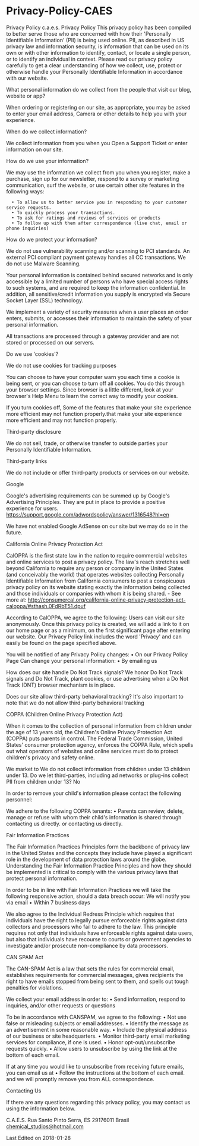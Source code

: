 # Privacy-Policy-CAES
Privacy Policy
c.a.e.s. Privacy Policy
This privacy policy has been compiled to better serve those who are concerned with how their 'Personally Identifiable Information' (PII) is being used online. PII, as described in US privacy law and information security, is information that can be used on its own or with other information to identify, contact, or locate a single person, or to identify an individual in context. Please read our privacy policy carefully to get a clear understanding of how we collect, use, protect or otherwise handle your Personally Identifiable Information in accordance with our website.

What personal information do we collect from the people that visit our blog, website or app?

When ordering or registering on our site, as appropriate, you may be asked to enter your email address, Camera or other details to help you with your experience.

When do we collect information?

We collect information from you when you Open a Support Ticket or enter information on our site.


How do we use your information?

We may use the information we collect from you when you register, make a purchase, sign up for our newsletter, respond to a survey or marketing communication, surf the website, or use certain other site features in the following ways:

      • To allow us to better service you in responding to your customer service requests.
      • To quickly process your transactions.
      • To ask for ratings and reviews of services or products
      • To follow up with them after correspondence (live chat, email or phone inquiries)

How do we protect your information?

We do not use vulnerability scanning and/or scanning to PCI standards.
An external PCI compliant payment gateway handles all CC transactions.
We do not use Malware Scanning.

Your personal information is contained behind secured networks and is only accessible by a limited number of persons who have special access rights to such systems, and are required to keep the information confidential. In addition, all sensitive/credit information you supply is encrypted via Secure Socket Layer (SSL) technology.

We implement a variety of security measures when a user places an order enters, submits, or accesses their information to maintain the safety of your personal information.

All transactions are processed through a gateway provider and are not stored or processed on our servers.

Do we use 'cookies'?

We do not use cookies for tracking purposes

You can choose to have your computer warn you each time a cookie is being sent, or you can choose to turn off all cookies. You do this through your browser settings. Since browser is a little different, look at your browser's Help Menu to learn the correct way to modify your cookies.

If you turn cookies off, Some of the features that make your site experience more efficient may not function properly.that make your site experience more efficient and may not function properly.


Third-party disclosure

We do not sell, trade, or otherwise transfer to outside parties your Personally Identifiable Information.

Third-party links

We do not include or offer third-party products or services on our website.

Google

Google's advertising requirements can be summed up by Google's Advertising Principles. They are put in place to provide a positive experience for users. https://support.google.com/adwordspolicy/answer/1316548?hl=en 

We have not enabled Google AdSense on our site but we may do so in the future.

California Online Privacy Protection Act

CalOPPA is the first state law in the nation to require commercial websites and online services to post a privacy policy. The law's reach stretches well beyond California to require any person or company in the United States (and conceivably the world) that operates websites collecting Personally Identifiable Information from California consumers to post a conspicuous privacy policy on its website stating exactly the information being collected and those individuals or companies with whom it is being shared. - See more at: http://consumercal.org/california-online-privacy-protection-act-caloppa/#sthash.0FdRbT51.dpuf

According to CalOPPA, we agree to the following:
Users can visit our site anonymously.
Once this privacy policy is created, we will add a link to it on our home page or as a minimum, on the first significant page after entering our website.
Our Privacy Policy link includes the word 'Privacy' and can easily be found on the page specified above.

You will be notified of any Privacy Policy changes:
      • On our Privacy Policy Page
Can change your personal information:
      • By emailing us

How does our site handle Do Not Track signals?
We honor Do Not Track signals and Do Not Track, plant cookies, or use advertising when a Do Not Track (DNT) browser mechanism is in place.

Does our site allow third-party behavioral tracking?
It's also important to note that we do not allow third-party behavioral tracking

COPPA (Children Online Privacy Protection Act)

When it comes to the collection of personal information from children under the age of 13 years old, the Children's Online Privacy Protection Act (COPPA) puts parents in control. The Federal Trade Commission, United States' consumer protection agency, enforces the COPPA Rule, which spells out what operators of websites and online services must do to protect children's privacy and safety online.

We market to
We do not collect information from children under 13
children under 13.
Do we let third-parties, including ad networks or plug-ins collect PII from children under 13?
No

In order to remove your child's information please contact the following personnel:

We adhere to the following COPPA tenants:
      • Parents can review, delete, manage or refuse with whom their child's information is shared through contacting us directly.
or contacting us directly.


Fair Information Practices

The Fair Information Practices Principles form the backbone of privacy law in the United States and the concepts they include have played a significant role in the development of data protection laws around the globe. Understanding the Fair Information Practice Principles and how they should be implemented is critical to comply with the various privacy laws that protect personal information.

In order to be in line with Fair Information Practices we will take the following responsive action, should a data breach occur:
We will notify you via email
      • Within 7 business days

We also agree to the Individual Redress Principle which requires that individuals have the right to legally pursue enforceable rights against data collectors and processors who fail to adhere to the law. This principle requires not only that individuals have enforceable rights against data users, but also that individuals have recourse to courts or government agencies to investigate and/or prosecute non-compliance by data processors.

CAN SPAM Act

The CAN-SPAM Act is a law that sets the rules for commercial email, establishes requirements for commercial messages, gives recipients the right to have emails stopped from being sent to them, and spells out tough penalties for violations.

We collect your email address in order to:
      • Send information, respond to inquiries, and/or other requests or questions

To be in accordance with CANSPAM, we agree to the following:
      • Not use false or misleading subjects or email addresses.
      • Identify the message as an advertisement in some reasonable way.
      • Include the physical address of our business or site headquarters.
      • Monitor third-party email marketing services for compliance, if one is used.
      • Honor opt-out/unsubscribe requests quickly.
      • Allow users to unsubscribe by using the link at the bottom of each email.

If at any time you would like to unsubscribe from receiving future emails, you can email us at
      • Follow the instructions at the bottom of each email.
and we will promptly remove you from ALL correspondence.

Contacting Us

If there are any questions regarding this privacy policy, you may contact us using the information below.

C.A.E.S.
Rua Santo Pinto
Serra, ES 29176011
Brasil
chemical_studios@hotmail.com

Last Edited on 2018-01-28
